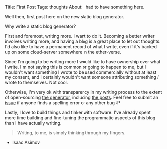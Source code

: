 Title: First Post
Tags: thoughts
About: I had to have something here.

Well then, first post here on the new static blog generator.

Why write a static blog generator?

First and foremost, writing more. I want to do it. Becoming a better writer involves writing more, and having a blog is a great place to let out thoughts. I'd also like to have a permanent record of what I write, even if it's backed up on some cloud-server somewhere in the ether-verse.

Since I'm going to be writing more I would like to have ownership over what I write. I'm not saying this is common or going to happen to me, but I wouldn't want something I wrote to be used commercially without at least my consent, and I certainly wouldn't want someone attributing something _I_ wrote to themselves. Not cool.

Otherwise, I'm very ok with transparency in my writing process to the extent of open-sourcing [the generator](https://github.com/feltnerm/blog), including [the posts](https://github.com/feltnerm/blog). Feel free to submit an [issue](https://github.com/feltnerm/blog/issues) if anyone finds a spelling error or any other bug :P

Lastly, I love to build things and tinker with software. I've already spent more time building and fine-tuning the programmatic aspects of this blog than I have actually writing.

> Writing, to me, is simply thinking through my fingers.
 - Isaac Asimov
